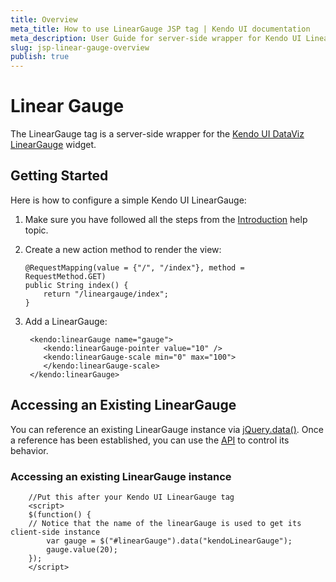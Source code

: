 ```yaml
---
title: Overview
meta_title: How to use LinearGauge JSP tag | Kendo UI documentation
meta_description: User Guide for server-side wrapper for Kendo UI LinearGauge for JSP.
slug: jsp-linear-gauge-overview
publish: true
---
```


# Linear Gauge

The LinearGauge tag is a server-side wrapper for the [Kendo UI DataViz LinearGauge](/kendo-ui/api/dataviz/lineargauge) widget.

## Getting Started

Here is how to configure a simple Kendo UI LinearGauge:

1.  Make sure you have followed all the steps from the [Introduction](/kendo-ui/getting-started/using-kendo-with/jsp/introduction) help topic.

2.  Create a new action method to render the view:

        @RequestMapping(value = {"/", "/index"}, method = RequestMethod.GET)
        public String index() {
            return "/lineargauge/index";
        }

3.  Add a LinearGauge:

         <kendo:linearGauge name="gauge">
            <kendo:linearGauge-pointer value="10" />
            <kendo:linearGauge-scale min="0" max="100">
            </kendo:linearGauge-scale>
         </kendo:linearGauge>

## Accessing an Existing LinearGauge

You can reference an existing LinearGauge instance via [jQuery.data()](http://api.jquery.com/jQuery.data/).
Once a reference has been established, you can use the [API](/kendo-ui/api/dataviz/lineargauge#methods) to control its behavior.

### Accessing an existing LinearGauge instance

        //Put this after your Kendo UI LinearGauge tag
        <script>
        $(function() {
        // Notice that the name of the linearGauge is used to get its client-side instance
            var gauge = $("#linearGauge").data("kendoLinearGauge");
            gauge.value(20);
        });
        </script>

